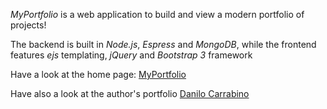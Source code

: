 *MyPortfolio* is a web application to build and view a modern portfolio of projects!

The backend is built in _Node.js_, _Espress_ and _MongoDB_, while the frontend features _ejs_ templating, _jQuery_ and _Bootstrap 3_ framework

Have a look at the home page: [MyPortfolio](http://myportfolio.danilocarrabino.net/)

Have also a look at the author's portfolio [Danilo Carrabino](http://myportfolio.danilocarrabino.net/portfolios/danilo.carrabino)
